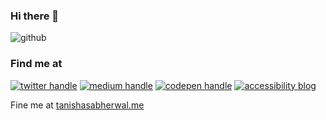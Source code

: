 ### Hi there 👋

![github](https://user-images.githubusercontent.com/37444245/87726167-22df1800-c7dc-11ea-85c6-cbb756b5669d.gif)

### Find me at
<a href="https://twitter.com/tanishaaa03"><img src="https://raw.githubusercontent.com/tanisha03/tanisha03/master/icons/twitter.png" alt="twitter handle"/></a>
<a href="https://medium.com/@tanisha031199"><img src="https://raw.githubusercontent.com/tanisha03/tanisha03/master/icons/medium.png" alt="medium handle"/></a>
<a href="https://codepen.io/tanisha03"><img src="https://raw.githubusercontent.com/tanisha03/tanisha03/master/icons/codepen.png" alt="codepen handle"/></a>
<a href="https://a11y-friendly.netlify.app/"><img src="https://raw.githubusercontent.com/tanisha03/tanisha03/master/icons/a11y.png" alt="accessibility blog"/></a>


Fine me at [tanishasabherwal.me](tanishasabherwal.me)
